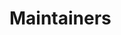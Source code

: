 # Maintainers

<!-- readme: contributors,spark-ui-bot/- -start -->
<!-- readme: contributors,spark-ui-bot/--end -->
